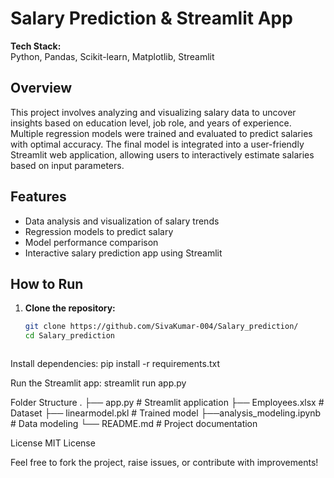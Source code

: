 # Salary Prediction & Streamlit App

**Tech Stack:**  
Python, Pandas, Scikit-learn, Matplotlib, Streamlit

## Overview

This project involves analyzing and visualizing salary data to uncover insights based on education level, job role, and years of experience. Multiple regression models were trained and evaluated to predict salaries with optimal accuracy. The final model is integrated into a user-friendly Streamlit web application, allowing users to interactively estimate salaries based on input parameters.

## Features

- Data analysis and visualization of salary trends
- Regression models to predict salary
- Model performance comparison
- Interactive salary prediction app using Streamlit

## How to Run

1. **Clone the repository:**
   ```bash
   git clone https://github.com/SivaKumar-004/Salary_prediction/
   cd Salary_prediction



Install dependencies:
pip install -r requirements.txt



Run the Streamlit app:
streamlit run app.py



Folder Structure
.
├── app.py                  # Streamlit application
├── Employees.xlsx          # Dataset
├── linearmodel.pkl         # Trained model
├──analysis_modeling.ipynb  # Data modeling
└── README.md               # Project documentation

License
MIT License

Feel free to fork the project, raise issues, or contribute with improvements!

